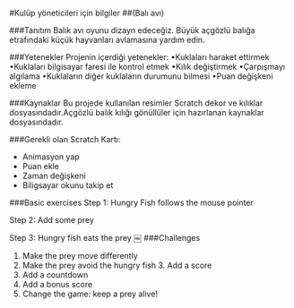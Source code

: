 #Kulüp yöneticileri için bilgiler
##(Balı avı)

###Tanıtım
Balık avı oyunu dizayn edeceğiz.  Büyük açgözlü balığa etrafındaki küçük hayvanları avlamasına yardım edin.

###Yetenekler
Projenin içerdiği yetenekler: 
•Kuklaları haraket ettirmek
•Kuklaları bilgisayar faresi ile kontrol etmek
•Kılık değiştirmek
•Çarpışmayı algılama
•Kuklaların diğer kuklaların durumunu bilmesi
•Puan değişkeni ekleme

###Kaynaklar
Bu projede kullanılan resimler Scratch dekor ve kılıklar dosyasındadır.Açgözlü balık kılığı gönüllüler için hazırlanan kaynaklar dosyasındadır.

###Gerekli olan Scratch Kartı:
* Animasyon yap
* Puan ekle
* Zaman değişkeni
* Biligsayar okunu takip et

###Basic exercises
Step 1: Hungry Fish follows the mouse pointer 

Step 2: Add some prey

Step 3: Hungry fish eats the prey
￼
###Challenges
1. Make the prey move differently
2. Make the prey avoid the hungry fish 3. Add a score
4. Add a countdown
5. Add a bonus score
6. Change the game: keep a prey alive!
